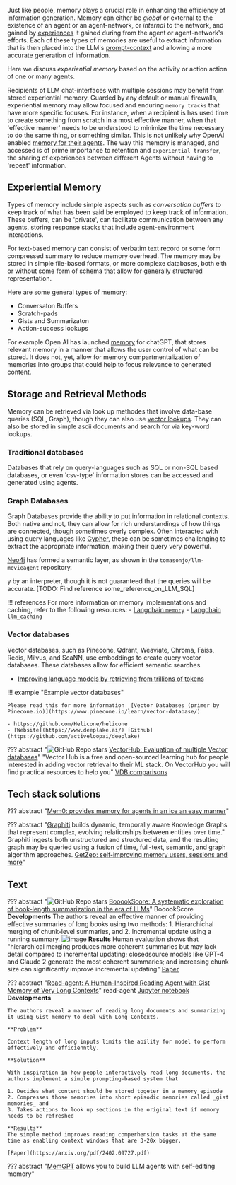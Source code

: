  Just like people, memory plays a crucial role in enhancing the efficiency of information generation. Memory can either be _global_ or external to the existence of an agent or an agent-network, or _internal_ to the network, and gained by [experiences](#experiential-memory) it gained during from the agent or agent-network's  efforts. Each of these types of memories are useful to extract information that is then placed into the LLM's [prompt-context](../../prompting/index.md) and allowing a more accurate generation of information. 

Here we discuss _experiential memory_ based on the activity or action action of one or many agents. 

Recipients of LLM chat-interfaces with multiple sessions may benefit from stored experiential memory. Guarded by any default or manual firewalls, experiential memory may allow focused and enduring `memory tracks` that have more specific focuses. For instance, when a recipient is has used time to create something from scratch in a most effective manner, when that 'effective manner' needs to be understood to minimize the time necessary to do the same thing, or something similar. This is not unlikely why OpenAI enabled [memory for their agents](https://openai.com/blog/memory-and-new-controls-for-chatgpt). The way this memory is managed, and accessed is of prime importance to retention and `experiential transfer`, the sharing of experiences between different Agents without having to 'repeat' information. 

## Experiential Memory

Types of memory include simple aspects such as _conversation buffers_ to keep track of what has been said be employed to keep track of information. These buffers, can be 'private',  can facilitate communication between any agents, storing response stacks that include agent-environment interactions. 

For text-based memory can consist of verbatim text record or some form compressed summary to reduce memory overhead. The memory may be stored in simple file-based formats, or more complexe databases, both eith or without some form of schema that allow for generally structured representation. 

Here are some general types of memory:

* Conversaton Buffers
* Scratch-pads
* Gists and Summarizaton
* Action-success lookups 

For example Open AI has launched [memory](https://openai.com/blog/memory-and-new-controls-for-chatgpt) for chatGPT, that stores relevant memory in a manner that allows the user control of what can be stored. It does not, yet, allow for memory compartmentalization of memories into groups that could help to focus relevance to generated content.

## Storage and Retrieval Methods

Memory can be retrieved via look up methodes that involve data-base queries (SQL, Graph), though they can also use [vector lookups](#vector-databases). They can also be stored in simple ascii documents and search for via key-word lookups. 

### Traditional databases

Databases that rely on query-languages such as SQL or non-SQL based databases, or even 'csv-type' information stores can be accessed and generated using agents.

### Graph Databases

Graph Databases provide the ability to put information in relational contexts. Both native and not, they can allow for rich understandings of how things are connected, though sometimes overly complex. Often interacted with using query languages like [Cypher](https://neo4j.com/developer/cypher/), these can be sometimes challenging to extract the appropriate information, making their query very powerful. 

[Neo4j](https://towardsdatascience.com/enhancing-interaction-between-language-models-and-graph-databases-via-a-semantic-layer-0a78ad3eba49) has formed a semantic layer, as shown in the `tomasonjo/llm-movieagent` repository. 

y by an interpreter, though it is not guaranteed that the queries will be accurate. [TODO: Find reference some_reference_on_LLM_SQL]

!!! references
    For more information on memory implementations and caching, refer to the following resources:
    - [Langchain `memory`](https://python.langchain.com/docs/modules/memory/)
    - [Langchain `llm_caching`](https://python.langchain.com/docs/modules/model_io/architectures/llms/integrations/llm_caching)
    

### Vector databases

Vector databases, such as Pinecone, Qdrant, Weaviate, Chroma, Faiss, Redis, Milvus, and ScaNN, use embeddings to create query vector databases. These databases allow for efficient semantic searches.

- [Improving language models by retrieving from trillions of tokens](https://arxiv.org/pdf/2112.04426.pdf)

!!! example "Example vector databases"

    Please read this for more information  [Vector Databases (primer by Pinecone.io)](https://www.pinecone.io/learn/vector-database/)

    - https://github.com/Helicone/helicone
    - [Website](https://www.deeplake.ai/) [Github](https://github.com/activeloopai/deeplake)



??? abstract "![GitHub Repo stars](https://badgen.net/github/stars/superlinked/VectorHub) [VectorHub: Evaluation of multiple Vector databases](https://github.com/superlinked/VectorHub)" 
    "Vector Hub is a free and open-sourced learning hub for people interested in adding vector retrieval to their ML stack. On VectorHub you will find practical resources to help you"
    [VDB comparisons](https://superlinked.com/vector-db-comparison/)


##  Tech stack solutions

??? abstract "[Mem0: provides memory for agents in an ice an easy manner](https://docs.mem0.ai/overview)"

??? abstract "[Graphiti](https://github.com/getzep/graphiti?tab=readme-ov-file)  builds dynamic, temporally aware Knowledge Graphs that represent complex, evolving relationships between entities over time."
    Graphiti ingests both unstructured and structured data, and the resulting graph may be queried using a fusion of time, full-text, semantic, and graph algorithm approaches.
    [GetZep: self-improving memory users, sessions and more](https://help.getzep.com/concepts)"

## Text

??? abstract "![GitHub Repo stars](https://badgen.net/github/stars/lilakk/BooookScore) [BooookScore: A systematic exploration of book-length summarization in the era of LLMs](https://github.com/lilakk/BooookScore)" BooookScore
    **Developments** The authors reveal an effective manner of providing effective summaries of long books using two methods: 1. Hierarchichal merging of chunk-level summaries, and 2. Incremental update using a running summary. 
    ![image](https://github.com/ianderrington/genai/assets/76016868/2c711b18-d76f-4c75-b7fe-7960d8e7ef93)
    **Results** Human evaluation shows that "hierarchical merging produces more coherent summaries but may lack detail compared to incremental updating; closedsource models like GPT-4 and Claude 2 generate the most coherent summaries; and increasing chunk size can significantly improve incremental updating"
    [Paper](https://arxiv.org/abs/2310.00785)
    

??? abstract "[Read-agent: A Human-Inspired Reading Agent with Gist Memory of Very Long Contexts](https://github.com/read-agent/read-agent.github.io/)" read-agent
    [Jupyter notebook](https://github.com/read-agent/read-agent.github.io/blob/main/assets/read_agent_demo.ipynb)
    **Developments**
    
    The authors reveal a manner of reading long documents and summarizing it using Gist memory to deal with Long Contexts.
    
    **Problem**
    
    Context length of long inputs limits the ability for model to perform effectively and efficienntly. 

    **Solution** 

    With inspiration in how people interactively read long documents, the authors implement a simple prompting-based system that 

    1. Decides what content should be stored togeter in a memory episode
    2. Compresses those memories into short episodic memories called _gist memories_ and 
    3. Takes actions to look up sections in the original text if memory needs to be refreshed

    **Results**
    The simple method improves reading comperhension tasks at the same time as enabling context windows that are 3-20x bigger.

    [Paper](https://arxiv.org/pdf/2402.09727.pdf)



??? abstract "[MemGPT](https://github.com/cpacker/MemGPT)  allows you to build LLM agents with self-editing memory"
